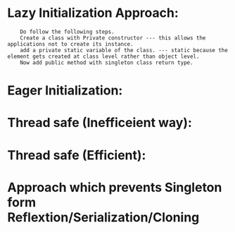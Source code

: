 # Lazy Initialization Approach: 

        Do follow the following steps.
        Create a class with Private constructor --- this allows the applications not to create its instance.
        add a private static variable of the class. --- static because the element gets created at class level rather than object level.
        Now add public method with singleton class return type. 



# Eager Initialization:


# Thread safe (Inefficeient way):


# Thread safe (Efficient):



# Approach which prevents Singleton form Reflextion/Serialization/Cloning



